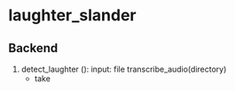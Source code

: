# laughter_slander

## Backend

1. detect_laughter (): 
    input: file 
transcribe_audio(directory)
    - take